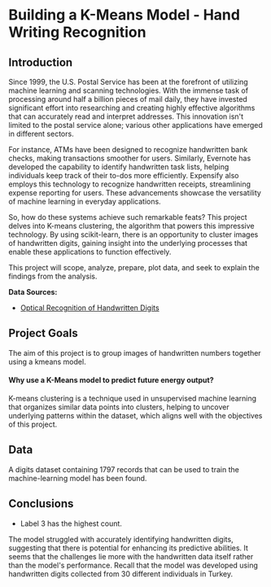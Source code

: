 # Building a K-Means Model - Hand Writing Recognition

## Introduction
Since 1999, the U.S. Postal Service has been at the forefront of utilizing machine learning and scanning technologies. With the immense task of processing around half a billion pieces of mail daily, they have invested significant effort into researching and creating highly effective algorithms that can accurately read and interpret addresses. This innovation isn't limited to the postal service alone; various other applications have emerged in different sectors.

For instance, ATMs have been designed to recognize handwritten bank checks, making transactions smoother for users. Similarly, Evernote has developed the capability to identify handwritten task lists, helping individuals keep track of their to-dos more efficiently. Expensify also employs this technology to recognize handwritten receipts, streamlining expense reporting for users. These advancements showcase the versatility of machine learning in everyday applications.

So, how do these systems achieve such remarkable feats? This project delves into K-means clustering, the algorithm that powers this impressive technology. By using scikit-learn, there is an opportunity to cluster images of handwritten digits, gaining insight into the underlying processes that enable these applications to function effectively.

This project will scope, analyze, prepare, plot data, and seek to explain the findings from the analysis.

**Data Sources:**

- [Optical Recognition of Handwritten Digits](https://archive.ics.uci.edu/dataset/80/optical+recognition+of+handwritten+digits)


## Project Goals
The aim of this project is to group images of handwritten numbers together using a kmeans model.



#### Why use a K-Means model to predict future energy output?
K-means clustering is a technique used in unsupervised machine learning that organizes similar data points into clusters, helping to uncover underlying patterns within the dataset, which aligns well with the objectives of this project. 

## Data
A digits dataset containing 1797 records that can be used to train the machine-learning model has been found. 


## Conclusions
- Label 3 has the highest count.
  
The model struggled with accurately identifying handwritten digits, suggesting that there is potential for enhancing its predictive abilities. It seems that the challenges lie more with the handwritten data itself rather than the model's performance. Recall that the model was developed using handwritten digits collected from 30 different individuals in Turkey.